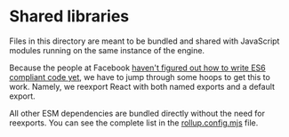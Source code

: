 # Shared libraries

Files in this directory are meant to be bundled and shared with JavaScript modules running on the same instance of the engine.

Because the people at Facebook [haven't figured out how to write ES6 compliant code yet](https://github.com/facebook/react/issues/10021), we have to jump through some hoops to get this to work. Namely, we reexport React with both named exports and a default export.

All other ESM dependencies are bundled directly without the need for reexports. You can see the complete list in the [rollup.config.mjs](../../../rollup.config.mjs) file.
